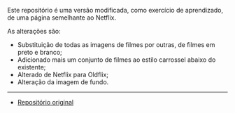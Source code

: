 Este repositório é uma versão modificada, como exercício de aprendizado, de uma página semelhante ao Netflix.

As alterações são:
- Substituição de todas as imagens de filmes por outras, de filmes em preto e branco;
- Adicionado mais um conjunto de filmes ao estilo carrossel abaixo do existente;
- Alterado de Netflix para Oldflix;
- Alteração da imagem de fundo.

----------------------------------------------------------------------------
* [Repositório original](https://github.com/felipeAguiarCode/netflix-clone)